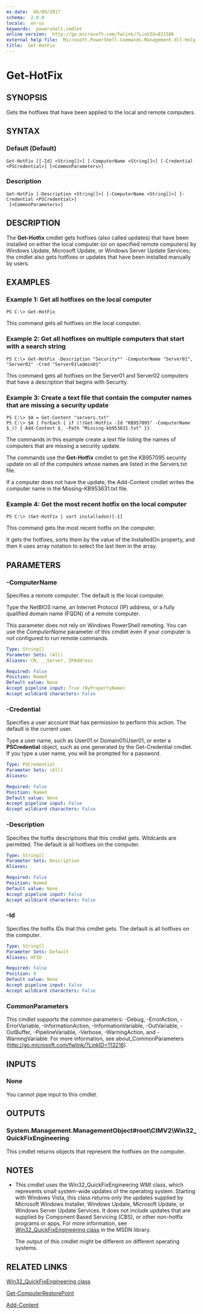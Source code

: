 ```yaml
---
ms.date:  06/09/2017
schema:  2.0.0
locale:  en-us
keywords:  powershell,cmdlet
online version:  http://go.microsoft.com/fwlink/?LinkId=821586
external help file:  Microsoft.PowerShell.Commands.Management.dll-Help.xml
title:  Get-HotFix
---
```


# Get-HotFix

## SYNOPSIS
Gets the hotfixes that have been applied to the local and remote computers.

## SYNTAX

### Default (Default)
```
Get-HotFix [[-Id] <String[]>] [-ComputerName <String[]>] [-Credential <PSCredential>] [<CommonParameters>]
```

### Description
```
Get-HotFix [-Description <String[]>] [-ComputerName <String[]>] [-Credential <PSCredential>]
 [<CommonParameters>]
```

## DESCRIPTION
The **Get-Hotfix** cmdlet gets hotfixes (also called updates) that have been installed on either the local computer (or on specified remote computers) by Windows Update, Microsoft Update, or Windows Server Update Services; the cmdlet also gets hotfixes or updates that have been installed manually by users.

## EXAMPLES

### Example 1: Get all hotfixes on the local computer
```
PS C:\> Get-HotFix
```

This command gets all hotfixes on the local computer.

### Example 2: Get all hotfixes on multiple computers that start with a search string
```
PS C:\> Get-HotFix -Description "Security*" -ComputerName "Server01", "Server02" -Cred "Server01\admin01"
```

This command gets all hotfixes on the Server01 and Server02 computers that have a description that begins with Security.

### Example 3: Create a text file that contain the computer names that are missing a security update
```
PS C:\> $A = Get-Content "servers.txt"
PS C:\> $A | ForEach { if (!(Get-HotFix -Id "KB957095" -ComputerName $_)) { Add-Content $_ -Path "Missing-kb953631.txt" }}
```

The commands in this example create a text file listing the names of computers that are missing a security update.

The commands use the **Get-Hotfix** cmdlet to get the KB957095 security update on all of the computers whose names are listed in the Servers.txt file.

If a computer does not have the update, the Add-Content cmdlet writes the computer name in the Missing-KB953631.txt file.

### Example 4: Get the most recent hotfix on the local computer
```
PS C:\> (Get-HotFix | sort installedon)[-1]
```

This command gets the most recent hotfix on the computer.

It gets the hotfixes, sorts them by the value of the InstalledOn property, and then it uses array notation to select the last item in the array.

## PARAMETERS

### -ComputerName
Specifies a remote computer.
The default is the local computer.

Type the NetBIOS name, an Internet Protocol (IP) address, or a fully qualified domain name (FQDN) of a remote computer.

This parameter does not rely on Windows PowerShell remoting.
You can use the *ComputerName* parameter of this cmdlet even if your computer is not configured to run remote commands.

```yaml
Type: String[]
Parameter Sets: (All)
Aliases: CN, __Server, IPAddress

Required: False
Position: Named
Default value: None
Accept pipeline input: True (ByPropertyName)
Accept wildcard characters: False
```

### -Credential
Specifies a user account that has permission to perform this action.
The default is the current user.

Type a user name, such as User01 or Domain01\User01, or enter a **PSCredential** object, such as one generated by the Get-Credential cmdlet.
If you type a user name, you will be prompted for a password.

```yaml
Type: PSCredential
Parameter Sets: (All)
Aliases:

Required: False
Position: Named
Default value: None
Accept pipeline input: False
Accept wildcard characters: False
```

### -Description
Specifies the hotfix descriptions that this cmdlet gets.
Wildcards are permitted.
The default is all hotfixes on the computer.

```yaml
Type: String[]
Parameter Sets: Description
Aliases:

Required: False
Position: Named
Default value: None
Accept pipeline input: False
Accept wildcard characters: False
```

### -Id
Specifies the hotfix IDs that this cmdlet gets.
The default is all hotfixes on the computer.

```yaml
Type: String[]
Parameter Sets: Default
Aliases: HFID

Required: False
Position: 0
Default value: None
Accept pipeline input: False
Accept wildcard characters: False
```

### CommonParameters
This cmdlet supports the common parameters: -Debug, -ErrorAction, -ErrorVariable, -InformationAction, -InformationVariable, -OutVariable, -OutBuffer, -PipelineVariable, -Verbose, -WarningAction, and -WarningVariable. For more information, see about_CommonParameters (http://go.microsoft.com/fwlink/?LinkID=113216).

## INPUTS

### None
You cannot pipe input to this cmdlet.

## OUTPUTS

### System.Management.ManagementObject#root\CIMV2\Win32_QuickFixEngineering
This cmdlet returns objects that represent the hotfixes on the computer.

## NOTES
* This cmdlet uses the Win32_QuickFixEngineering WMI class, which represents small system-wide updates of the operating system. Starting with Windows Vista, this class returns only the updates supplied by Microsoft Windows Installer, Windows Update, Microsoft Update, or Windows Server Update Services. It does not include updates that are supplied by Component Based Servicing (CBS), or other non-hotfix programs or apps. For more information, see [Win32_QuickFixEngineering class](https://go.microsoft.com/fwlink/?LinkID=145071) in the MSDN library.

  The output of this cmdlet might be different on different operating systems.

## RELATED LINKS

[Win32_QuickFixEngineering class](https://go.microsoft.com/fwlink/?LinkID=145071)

[Get-ComputerRestorePoint](Get-ComputerRestorePoint.md)

[Add-Content](Add-Content.md)